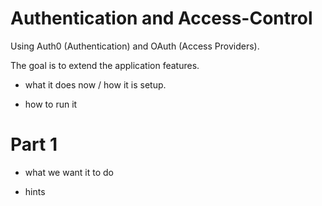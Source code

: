 # Authentication and Access-Control
Using Auth0 (Authentication) and OAuth (Access Providers).

The goal is to extend the application features.

- what it does now / how it is setup.

- how to run it


# Part 1

- what we want it to do

- hints


